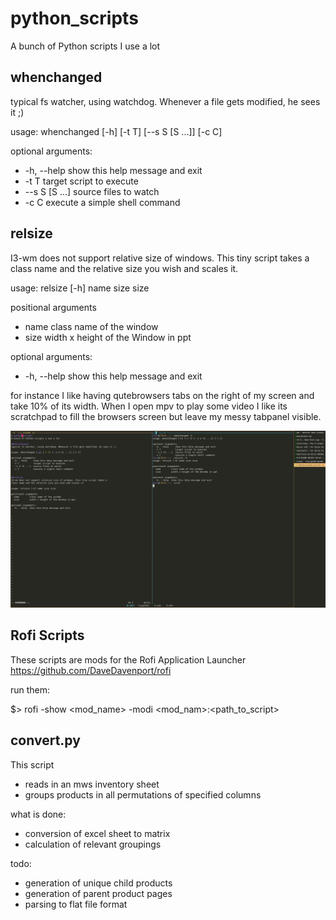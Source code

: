 # python_scripts
A bunch of Python scripts I use a lot

## whenchanged
typical fs watcher, using watchdog. Whenever a file gets modified, he sees it ;)

usage: whenchanged [-h] [-t T] [--s S [S ...]] [-c C]

optional arguments:       
  * -h, --help     show this help message and exit
  * -t T           target script to execute            
  * --s S [S ...]  source files to watch
  * -c C           execute a simple shell command   

## relsize
I3-wm does not support relative size of windows. This tiny script takes a 
class name and the relative size you wish and scales it.

usage: relsize [-h] name size size

positional arguments
  * name        class name of the window 
  * size        width x height of the Window in ppt 

optional arguments:
  * -h, --help  show this help message and exit

for instance I like having qutebrowsers tabs on the right of my screen and take 10% of its width. When I open mpv to play some video I like its scratchpad to fill the browsers screen but leave my messy tabpanel visible.

![alt text](https://github.com/l-behrens/python_scripts/blob/master/img/relsize.png)

## Rofi Scripts

These scripts are mods for the Rofi Application Launcher 
https://github.com/DaveDavenport/rofi

run them:

$> rofi -show <mod_name> -modi <mod_nam>:<path_to_script>

## convert.py

This script 
* reads in an mws inventory sheet
* groups products in all permutations of specified columns

what is done:
* conversion of excel sheet to matrix
* calculation of relevant groupings

todo:
* generation of unique child products
* generation of parent product pages
* parsing to flat file format
